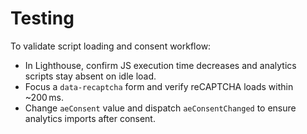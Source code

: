 # Testing

To validate script loading and consent workflow:

- In Lighthouse, confirm JS execution time decreases and analytics scripts stay absent on idle load.
- Focus a `data-recaptcha` form and verify reCAPTCHA loads within ~200 ms.
- Change `aeConsent` value and dispatch `aeConsentChanged` to ensure analytics imports after consent.

